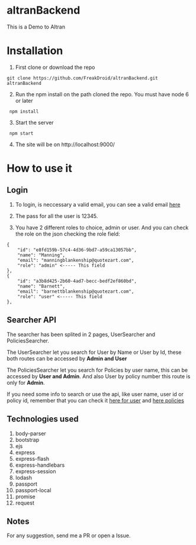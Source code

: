 # altranBackend
This is a Demo to Altran

# Installation

1. First clone or download the repo

```
git clone https://github.com/FreakDroid/altranBackend.git altranBackend
```

2. Run the npm install on the path cloned the repo. You must have node 6 or later

```
 npm install
```

3. Start the server

```
 npm start
```

4. The site will be on http://localhost:9000/


# How to use it

## Login

1. To login, is neccessary a valid email, you can see a valid email [here](http://www.mocky.io/v2/5808862710000087232b75ac)

2. The pass for all the user is 12345.

3. You have 2 different roles to choice, admin or user. And you can check the role on the json checking the role field:

```
{
    "id": "e8fd159b-57c4-4d36-9bd7-a59ca13057bb",
    "name": "Manning",
    "email": "manningblankenship@quotezart.com",
    "role": "admin" <----- This field
},
{
    "id": "a3b8d425-2b60-4ad7-becc-bedf2ef860bd",
    "name": "Barnett",
    "email": "barnettblankenship@quotezart.com",
    "role": "user" <----- This field
},
```

## Searcher API

The searcher has been splited in 2 pages, UserSearcher and PoliciesSearcher.

The UserSearcher let you search for User by Name or User by Id, these both routes can be accessed by **Admin and User**

The PoliciesSearcher let you search for Policies by user name, this can be accessed by **User and Admin**. And also User by policy number this route is only for **Admin**.

If you need some info to search or use the api, like user name, user id or policy id, remember that you can check it [here for user](http://www.mocky.io/v2/5808862710000087232b75ac) and [here policies](http://www.mocky.io/v2/580891a4100000e8242b75c5)

## Technologies used

1. body-parser
2. bootstrap
3. ejs
4. express
5. express-flash
6. express-handlebars
7. express-session
8. lodash
9. passport
10. passport-local
11. promise
12. request


## Notes

For any suggestion, send me a PR or open a Issue.



